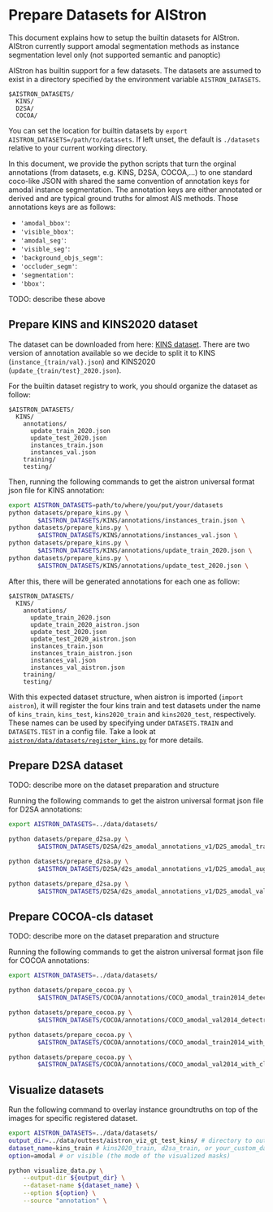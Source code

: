 # Prepare Datasets for AIStron
This document explains how to setup the builtin datasets for AIStron. 
AIStron currently support amodal segmentation methods
as instance segmentation level only (not supported semantic and panoptic)   

AIStron has builtin support for a few datasets. The datasets are assumed to exist in a directory specified by the environment variable `AISTRON_DATASETS`.
```
$AISTRON_DATASETS/
  KINS/
  D2SA/
  COCOA/
```

You can set the location for builtin datasets by `export AISTRON_DATASETS=/path/to/datasets`.
If left unset, the default is `./datasets` relative to your current working directory.

In this document, we provide the python scripts that turn the orginal annotations (from datasets, e.g. KINS, D2SA, COCOA,...)
to one standard coco-like JSON with shared the same convention of annotation keys for amodal instance segmentation.
The annotation keys are either annotated or derived and are typical ground truths for almost AIS methods.
Those annotations keys are as follows:
- `'amodal_bbox'`:
- `'visible_bbox'`:
- `'amodal_seg'`:
- `'visible_seg'`:
- `'background_objs_segm'`:
- `'occluder_segm'`:
- `'segmentation'`:
- `'bbox'`:

TODO: describe these above

## Prepare KINS and KINS2020 dataset
The dataset can be downloaded from here: [KINS dataset](https://github.com/qqlu/Amodal-Instance-Segmentation-through-KINS-Dataset).
There are two version of annotation available so we decide to split it to KINS (`instance_{train/val}.json`) and KINS2020 (`update_{train/test}_2020.json`).

For the builtin dataset registry to work, you should organize the dataset as follow:
```
$AISTRON_DATASETS/
  KINS/
    annotations/
      update_train_2020.json
      update_test_2020.json
      instances_train.json
      instances_val.json
    training/
    testing/
```
Then, running the following commands to get the aistron universal format json file for KINS annotation:
```bash
export AISTRON_DATASETS=path/to/where/you/put/your/datasets
python datasets/prepare_kins.py \
        $AISTRON_DATASETS/KINS/annotations/instances_train.json \
python datasets/prepare_kins.py \
        $AISTRON_DATASETS/KINS/annotations/instances_val.json \
python datasets/prepare_kins.py \
        $AISTRON_DATASETS/KINS/annotations/update_train_2020.json \
python datasets/prepare_kins.py \
        $AISTRON_DATASETS/KINS/annotations/update_test_2020.json \
```

After this, there will be generated annotations for each one as follow:
```
$AISTRON_DATASETS/
  KINS/
    annotations/
      update_train_2020.json
      update_train_2020_aistron.json
      update_test_2020.json
      update_test_2020_aistron.json
      instances_train.json
      instances_train_aistron.json
      instances_val.json
      instances_val_aistron.json
    training/
    testing/
```

With this expected dataset structure, when aistron is imported (`import aistron`), it will register 
the four kins train and test datasets under the name of `kins_train`, `kins_test`, `kins2020_train` and `kins2020_test`, respectively.
These names can be used by specifying under `DATASETS.TRAIN` and `DATASETS.TEST` in a config file.
Take a look at [`aistron/data/datasets/register_kins.py`](../aistron/data/datasets/register_kins.py) for
more details.

## Prepare D2SA dataset
TODO: describe more on the dataset preparation and structure

Running the following commands to get the aistron universal format json file for D2SA annotations:
```bash
export AISTRON_DATASETS=../data/datasets/

python datasets/prepare_d2sa.py \
        $AISTRON_DATASETS/D2SA/d2s_amodal_annotations_v1/D2S_amodal_training_rot0.json \

python datasets/prepare_d2sa.py \
        $AISTRON_DATASETS/D2SA/d2s_amodal_annotations_v1/D2S_amodal_augmented.json \

python datasets/prepare_d2sa.py \
        $AISTRON_DATASETS/D2SA/d2s_amodal_annotations_v1/D2S_amodal_validation.json \
```

## Prepare COCOA-cls dataset
TODO: describe more on the dataset preparation and structure

Running the following commands to get the aistron universal format json file for COCOA annotations:
```bash
export AISTRON_DATASETS=../data/datasets/

python datasets/prepare_cocoa.py \
        $AISTRON_DATASETS/COCOA/annotations/COCO_amodal_train2014_detectron_no_stuff.json \

python datasets/prepare_cocoa.py \
        $AISTRON_DATASETS/COCOA/annotations/COCO_amodal_val2014_detectron_no_stuff.json \

python datasets/prepare_cocoa.py \
        $AISTRON_DATASETS/COCOA/annotations/COCO_amodal_train2014_with_classes.json \

python datasets/prepare_cocoa.py \
        $AISTRON_DATASETS/COCOA/annotations/COCO_amodal_val2014_with_classes.json \
```

## Visualize datasets
Run the following command to overlay instance groundtruths on top of the images for specific registered dataset.

```bash
export AISTRON_DATASETS=../data/datasets/
output_dir=../data/outtest/aistron_viz_gt_test_kins/ # directory to output the visualize images 
dataset_name=kins_train # kins2020_train, d2sa_train, or your_custom_datasets_name
option=amodal # or visible (the mode of the visualized masks)

python visualize_data.py \
    --output-dir ${output_dir} \
    --dataset-name ${dataset_name} \
    --option ${option} \
    --source "annotation" \

```